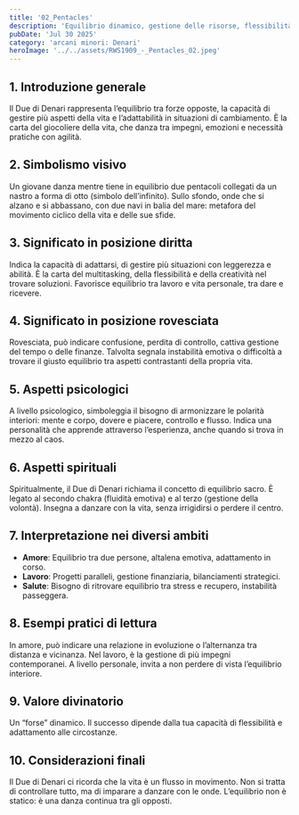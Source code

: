 ```yaml
---
title: '02_Pentacles'
description: 'Equilibrio dinamico, gestione delle risorse, flessibilità e adattamento'
pubDate: 'Jul 30 2025'
category: 'arcani minori: Denari'
heroImage: '../../assets/RWS1909_-_Pentacles_02.jpeg'
---
```


## 1. Introduzione generale

Il Due di Denari rappresenta l’equilibrio tra forze opposte, la capacità di gestire più aspetti della vita e l’adattabilità in situazioni di cambiamento. È la carta del giocoliere della vita, che danza tra impegni, emozioni e necessità pratiche con agilità.

## 2. Simbolismo visivo

Un giovane danza mentre tiene in equilibrio due pentacoli collegati da un nastro a forma di otto (simbolo dell’infinito). Sullo sfondo, onde che si alzano e si abbassano, con due navi in balia del mare: metafora del movimento ciclico della vita e delle sue sfide.

## 3. Significato in posizione diritta

Indica la capacità di adattarsi, di gestire più situazioni con leggerezza e abilità. È la carta del multitasking, della flessibilità e della creatività nel trovare soluzioni. Favorisce equilibrio tra lavoro e vita personale, tra dare e ricevere.

## 4. Significato in posizione rovesciata

Rovesciata, può indicare confusione, perdita di controllo, cattiva gestione del tempo o delle finanze. Talvolta segnala instabilità emotiva o difficoltà a trovare il giusto equilibrio tra aspetti contrastanti della propria vita.

## 5. Aspetti psicologici

A livello psicologico, simboleggia il bisogno di armonizzare le polarità interiori: mente e corpo, dovere e piacere, controllo e flusso. Indica una personalità che apprende attraverso l’esperienza, anche quando si trova in mezzo al caos.

## 6. Aspetti spirituali

Spiritualmente, il Due di Denari richiama il concetto di equilibrio sacro. È legato al secondo chakra (fluidità emotiva) e al terzo (gestione della volontà). Insegna a danzare con la vita, senza irrigidirsi o perdere il centro.

## 7. Interpretazione nei diversi ambiti

- **Amore**: Equilibrio tra due persone, altalena emotiva, adattamento in corso.
- **Lavoro**: Progetti paralleli, gestione finanziaria, bilanciamenti strategici.
- **Salute**: Bisogno di ritrovare equilibrio tra stress e recupero, instabilità passeggera.

## 8. Esempi pratici di lettura

In amore, può indicare una relazione in evoluzione o l’alternanza tra distanza e vicinanza. Nel lavoro, è la gestione di più impegni contemporanei. A livello personale, invita a non perdere di vista l’equilibrio interiore.

## 9. Valore divinatorio

Un “forse” dinamico. Il successo dipende dalla tua capacità di flessibilità e adattamento alle circostanze.

## 10. Considerazioni finali

Il Due di Denari ci ricorda che la vita è un flusso in movimento. Non si tratta di controllare tutto, ma di imparare a danzare con le onde. L’equilibrio non è statico: è una danza continua tra gli opposti.
